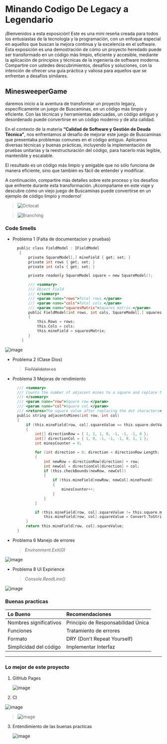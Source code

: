 
# Minando Codigo De Legacy a Legendario


¡Bienvenidos a esta exposición! Este es una mini reseña creada para todos los entusiastas de la tecnología y la programación, con un enfoque especial en aquellos que buscan la mejora continua y la excelencia en el software. Esta exposición es una demostración de cómo un proyecto heredado puede ser transformado en un código más limpio, eficiente y accesible, mediante la aplicación de principios y técnicas de la ingeniería de software moderna. Compartire con ustedes descubrimientos, desafíos y soluciones, con la intención de ofrecer una guía práctica y valiosa para aquellos que se enfrentan a desafíos similares.


## MinesweeperGame

daremos inicio a la aventura de transformar un proyecto legacy, específicamente un juego de Buscaminas, en un código más limpio y eficiente. Con las técnicas y herramientas adecuadas, un código antiguo y desordenado puede convertirse en un código moderno y de alta calidad.

En el contexto de la materia **“Calidad de Software y Gestión de Deuda Técnica”**, nos enfrentamos al desafío de mejorar este juego de Buscaminas que presentaba problemas comunes en el código antiguo. Aplicamos diversas técnicas y buenas prácticas, incluyendo la implementación de pruebas unitarias y la reestructuración del código, para hacerlo más legible, mantenible y escalable.

El resultado es un código más limpio y amigable que no sólo funciona de manera eficiente, sino que también es fácil de entender y modificar.

A continuación, compartire más detalles sobre este proceso y los desafíos que enfrente durante esta transformación. ¡Acompañame en este viaje y descubre cómo un viejo juego de Buscaminas puede convertirse en un ejemplo de código limpio y moderno!


> ![Octocat](https://github.com/SantiagoC27/skills-github-pages/assets/89257540/d60e2421-7e82-4cb7-98b9-23059238adf5)

> ![Branching](https://github.com/SantiagoC27/skills-github-pages/assets/89257540/27a253a2-0afb-4cbb-98d3-194711930a1b)

  
### Code Smells

* Problema 1 (Falta de documentacion y pruebas)
  
   ```C
     public class FieldModel : IFieldModel
      {
          private SquareModel[,] mineField { get; set; }
          private int rows { get; set; }
          private int cols { get; set; }
  
          private readonly SquareModel square = new SquareModel();
  
          /// <summary>
          /// Object Field
          /// </summary>
          /// <param name="rows">Total rows.</param>
          /// <param name="cols">Total cols.</param>
          /// <param name="squaresMatrix">Squares matrix.</param>
          public FieldModel(int rows, int cols, SquareModel[,] squaresMatrix)
          {
              this.Rows = rows;
              this.Cols = cols;
              this.mineField = squaresMatrix;
          }
       }
   ```
   

![image](https://github.com/SantiagoC27/skills-github-pages/assets/89257540/697aecc6-de10-4964-807b-0a5bde471078)

* Problema 2 (Clase Dios)
  > ~~FielValidator.cs~~
* Problema 3 Mejoras de rendimiento
  
  ```C
    /// <summary>
    /// Counts the number of adjacent mines to a square and replace the dot character with this number. 
    /// </summary>
    /// <param name="row">Square row.</param>
    /// <param name="col">Square col.</param>
    /// <returns>The square value after replacing the dot characters</returns>
    public string adjacentsMines(int row, int col)
    {
        if (this.mineField[row, col].squareValue == this.square.dotValue)
        {
            int[] directionRow = { 1, 1, 1, 0, -1, -1, -1, 0 };
            int[] directionCol = { 1, 0, -1, -1, -1, 0, 1, 1 };
            int minesCounter = 0;

            for (int direction = 0; direction < directionRow.Length; direction++)
            {
                int newRow = directionRow[direction] + row;
                int newCol = directionCol[direction] + col;
                if (this.checkBounds(newRow, newCol))
                {
                    if (this.mineField[newRow, newCol].mineFound)
                    {
                        minesCounter++;
                    }
                }
            }

            if (this.mineField[row, col].squareValue != this.square.mineValue)
                this.mineField[row, col].squareValue = Convert.ToString(minesCounter);
        }
        return this.mineField[row, col].squareValue;
    }
  ```
* Problema 6 Manejo de errores
  > _Environment.Exit(0)_

![image](https://github.com/SantiagoC27/skills-github-pages/assets/89257540/6ecbe80e-66e2-48b3-bdee-0f8de6310ae9)

  
* Problema 8 UI Expirience
  > _Console.ReadLine()_

![image](https://github.com/SantiagoC27/skills-github-pages/assets/89257540/ed0f00e0-e2cd-40bb-8eac-088da92df748)

### Buenas practicas

| Lo Bueno        | Recomendaciones         |
|:-----------------|:------------------|
| Nombres significativos           | Principio de Responsabilidad Única |
| Funciones | Tratamiento de errores  |
| Formato            | DRY (Don't Repeat Yourself)   |
| Simplicidad del código           | Implementar Interfaz |

* * *

### Lo mejor de este proyecto
1. GitHub Pages
   
   ![image](https://github.com/SantiagoC27/skills-github-pages/assets/89257540/ad4e2daf-f23d-4ead-94d3-6b333a0d66c5)

2. CI

  ![image](https://github.com/SantiagoC27/skills-github-pages/assets/89257540/46273a49-0b57-4659-88c1-52fdeae08be1)

  >![image](https://github.com/SantiagoC27/skills-github-pages/assets/89257540/31548fc9-1747-4aa8-a815-36493d8bb7b9)

3. Entendimiento de las buenas practicas

   ![image](https://github.com/SantiagoC27/skills-github-pages/assets/89257540/ecaadd93-fba1-4fd7-a964-422ce4364233)
